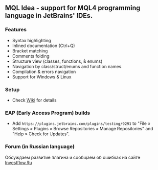 
## MQL Idea - support for MQL4 programming language in JetBrains' IDEs.

### Features
* Syntax highlighting
* Inlined documentation (Ctrl+Q)
* Bracket matching
* Comments folding
* Structure view (classes, functions, & enums)
* Navigation by class/struct/enums and function names
* Compilation & errors navigation
* Support for Windows & Linux

### Setup
* Check [Wiki](https://github.com/investflow/mqlidea/wiki) for details

### EAP (Early Access Program) builds
* Add ```https://plugins.jetbrains.com/plugins/testing/9291``` to "File » Settings » Plugins » Browse Repositories » Manage Repositories" and "Help » Check for Updates".

### Forum (in Russian language)
Обсуждаем развитие плагина и сообщаем об ошибках на сайте [Investflow.Ru](http://investflow.ru/mqlidea)